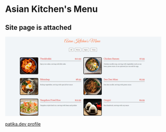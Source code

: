 # Asian Kitchen's Menu

## Site page is attached

![page](ss.png)



[patika.dev profile](https://app.patika.dev/ozlemkduman)
